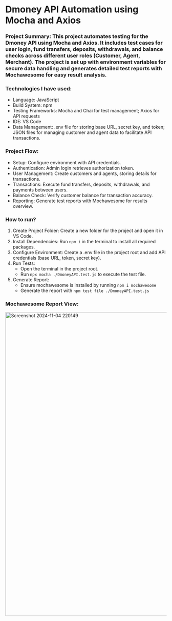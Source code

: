 # Dmoney API Automation using Mocha and Axios
### Project Summary: This project automates testing for the Dmoney API using Mocha and Axios. It includes test cases for user login, fund transfers, deposits, withdrawals, and balance checks across different user roles (Customer, Agent, Merchant). The project is set up with environment variables for secure data handling and generates detailed test reports with Mochawesome for easy result analysis.

### Technologies I have used: 
- Language: JavaScript
- Build System: npm
- Testing Frameworks: Mocha and Chai for test management; Axios for API requests
- IDE: VS Code
- Data Management: .env file for storing base URL, secret key, and token; JSON files for managing customer and agent data to facilitate API transactions.
  
### Project Flow:
- Setup: Configure environment with API credentials.
- Authentication: Admin login retrieves authorization token.
- User Management: Create customers and agents, storing details for transactions.
- Transactions: Execute fund transfers, deposits, withdrawals, and payments between users.
- Balance Check: Verify customer balance for transaction accuracy.
- Reporting: Generate test reports with Mochawesome for results overview.

### How to run?
1. Create Project Folder: Create a new folder for the project and open it in VS Code.
2. Install Dependencies: Run ```npm i``` in the terminal to install all required packages.
3. Configure Environment: Create a .env file in the project root and add API credentials (base URL, token, secret key).
4. Run Tests:
   - Open the terminal in the project root.
   - Run ```npx mocha ./DmoneyAPI.test.js``` to execute the test file.
5. Generate Report:
   - Ensure mochawesome is installed by running ```npm i mochawesome```
   - Generate the report with ```npm test file ./DmoneyAPI.test.js ```
                                       

### Mochawesome Report View:
<img width="947" alt="Screenshot 2024-11-04 220149" src="https://github.com/user-attachments/assets/f2d69952-6a6a-44f4-8f7b-4e96660e5669">





